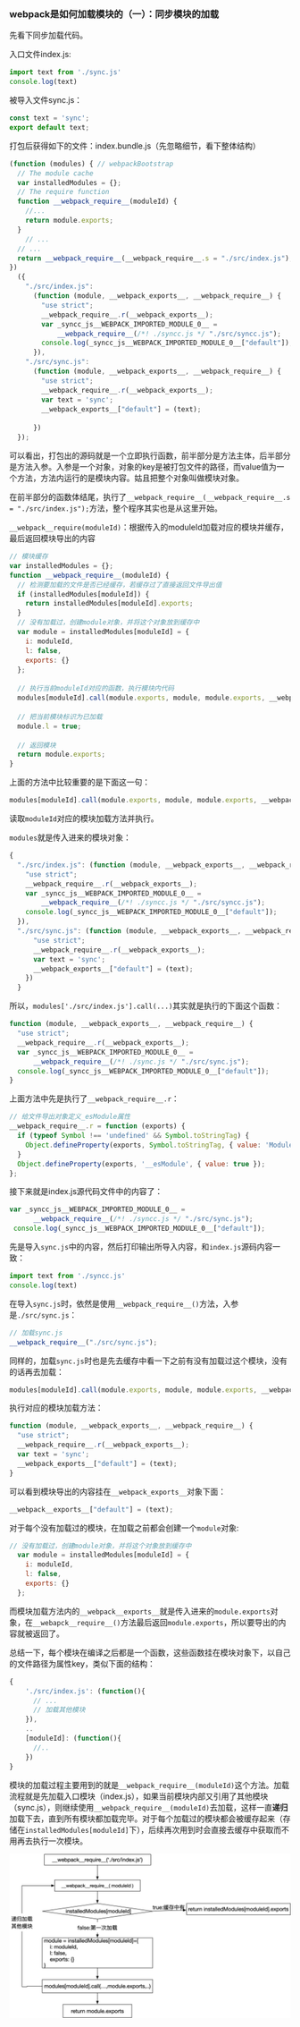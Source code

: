 ### webpack是如何加载模块的（一）：同步模块的加载

先看下同步加载代码。

入口文件index.js:

```javascript
import text from './sync.js'
console.log(text)
```

被导入文件sync.js：

```javascript
const text = 'sync';
export default text;
```



打包后获得如下的文件：index.bundle.js（先忽略细节，看下整体结构）

```javascript
(function (modules) { // webpackBootstrap
  // The module cache
  var installedModules = {};
  // The require function
  function __webpack_require__(moduleId) {
    //...
    return module.exports;
  }
 	// ...
  // ...
  return __webpack_require__(__webpack_require__.s = "./src/index.js");
})
  ({
    "./src/index.js":
      (function (module, __webpack_exports__, __webpack_require__) {
        "use strict";
        __webpack_require__.r(__webpack_exports__);
        var _syncc_js__WEBPACK_IMPORTED_MODULE_0__ = 
            __webpack_require__(/*! ./syncc.js */ "./src/syncc.js");
        console.log(_syncc_js__WEBPACK_IMPORTED_MODULE_0__["default"]);
      }),
    "./src/sync.js":
      (function (module, __webpack_exports__, __webpack_require__) {
        "use strict";
        __webpack_require__.r(__webpack_exports__);
        var text = 'sync';
        __webpack_exports__["default"] = (text);

      })
  });
```

可以看出，打包出的源码就是一个立即执行函数，前半部分是方法主体，后半部分是方法入参。入参是一个对象，对象的key是被打包文件的路径，而value值为一个方法，方法内运行的是模块内容。姑且把整个对象叫做模块对象。

在前半部分的函数体结尾，执行了`__webpack_require__(__webpack_require__.s = "./src/index.js");`方法，整个程序其实也是从这里开始。

`__webpack__require(moduleId)`：根据传入的moduleId加载对应的模块并缓存，最后返回模块导出的内容

```javascript
// 模块缓存
var installedModules = {};
function __webpack_require__(moduleId) {
  // 检测要加载的文件是否已经缓存，若缓存过了直接返回文件导出值
  if (installedModules[moduleId]) {
    return installedModules[moduleId].exports;
  }
  // 没有加载过，创建module对象，并将这个对象放到缓存中
  var module = installedModules[moduleId] = {
    i: moduleId,
    l: false,
    exports: {}
  };

  // 执行当前moduleId对应的函数，执行模块内代码
  modules[moduleId].call(module.exports, module, module.exports, __webpack_require__);

  // 把当前模块标识为已加载
  module.l = true;

  // 返回模块
  return module.exports;
}
```

上面的方法中比较重要的是下面这一句：

```javascript
modules[moduleId].call(module.exports, module, module.exports, __webpack_require__);
```

读取`moduleId`对应的模块加载方法并执行。

`modules`就是传入进来的模块对象：

```javascript
{
  "./src/index.js": (function (module, __webpack_exports__, __webpack_require__) {
    "use strict";
    __webpack_require__.r(__webpack_exports__);
    var _syncc_js__WEBPACK_IMPORTED_MODULE_0__ = 
        __webpack_require__(/*! ./syncc.js */ "./src/syncc.js");
    console.log(_syncc_js__WEBPACK_IMPORTED_MODULE_0__["default"]);
  }),
  "./src/sync.js": (function (module, __webpack_exports__, __webpack_require__) {
      "use strict";
      __webpack_require__.r(__webpack_exports__);
      var text = 'sync';
      __webpack_exports__["default"] = (text);
    })
  }
```

所以，`modules['./src/index.js'].call(...)`其实就是执行的下面这个函数：

```javascript
function (module, __webpack_exports__, __webpack_require__) {
  "use strict";
  __webpack_require__.r(__webpack_exports__);
  var _syncc_js__WEBPACK_IMPORTED_MODULE_0__ = 
      __webpack_require__(/*! ./sync.js */ "./src/sync.js");
  console.log(_syncc_js__WEBPACK_IMPORTED_MODULE_0__["default"]);
}
```

上面方法中先是执行了`__webpack_require__.r`：

```javascript
// 给文件导出对象定义_esModule属性
__webpack_require__.r = function (exports) {
  if (typeof Symbol !== 'undefined' && Symbol.toStringTag) {
    Object.defineProperty(exports, Symbol.toStringTag, { value: 'Module' });
  }
  Object.defineProperty(exports, '__esModule', { value: true });
};
```

接下来就是index.js源代码文件中的内容了：

```javascript
var _syncc_js__WEBPACK_IMPORTED_MODULE_0__ = 
      __webpack_require__(/*! ./syncc.js */ "./src/sync.js");
 console.log(_syncc_js__WEBPACK_IMPORTED_MODULE_0__["default"]);
```

先是导入`sync.js`中的内容，然后打印输出所导入内容，和`index.js`源码内容一致：

```javascript
import text from './syncc.js'
console.log(text)
```

在导入`sync.js`时，依然是使用`__webpack_require__()`方法，入参是`./src/sync.js`：

```javascript
// 加载sync.js
__webpack_require__("./src/sync.js");
```

同样的，加载`sync.js`时也是先去缓存中看一下之前有没有加载过这个模块，没有的话再去加载：

```javascript
modules[moduleId].call(module.exports, module, module.exports, __webpack_require__);
```

执行对应的模块加载方法：

```javascript
function (module, __webpack_exports__, __webpack_require__) {
  "use strict";
  __webpack_require__.r(__webpack_exports__);
  var text = 'sync';
  __webpack_exports__["default"] = (text);
}
```

可以看到模块导出的内容挂在`__webpack_exports__`对象下面：

```javascript
__webpack__exports__["default"] = (text);
```

对于每个没有加载过的模块，在加载之前都会创建一个`module`对象:

```javascript
// 没有加载过，创建module对象，并将这个对象放到缓存中
  var module = installedModules[moduleId] = {
    i: moduleId,
    l: false,
    exports: {}
  };
```

而模块加载方法内的`__webpack__exports__`就是传入进来的`module.exports`对象，在`__webapck__require__()`方法最后返回`module.exports`，所以要导出的内容就被返回了。



总结一下，每个模块在编译之后都是一个函数，这些函数挂在模块对象下，以自己的文件路径为属性key，类似下面的结构：

```javascript
{
	'./src/index.js': (function(){
	  // ...
	  // 加载其他模块
	}),
	..
	[moduleId]: (function(){
	  //..
	})
}
```



模块的加载过程主要用到的就是`__webpack_require__(moduleId)`这个方法。加载流程就是先加载入口模块（index.js），如果当前模块内部又引用了其他模块（sync.js），则继续使用`__webpack_require__(moduleId)`去加载，这样一直**递归**加载下去，直到所有模块都加载完毕。对于每个加载过的模块都会被缓存起来（存储在`installedModules[moduleId]`下），后续再次用到时会直接去缓存中获取而不用再去执行一次模块。

![](../img/模块加载流程.jpg)



